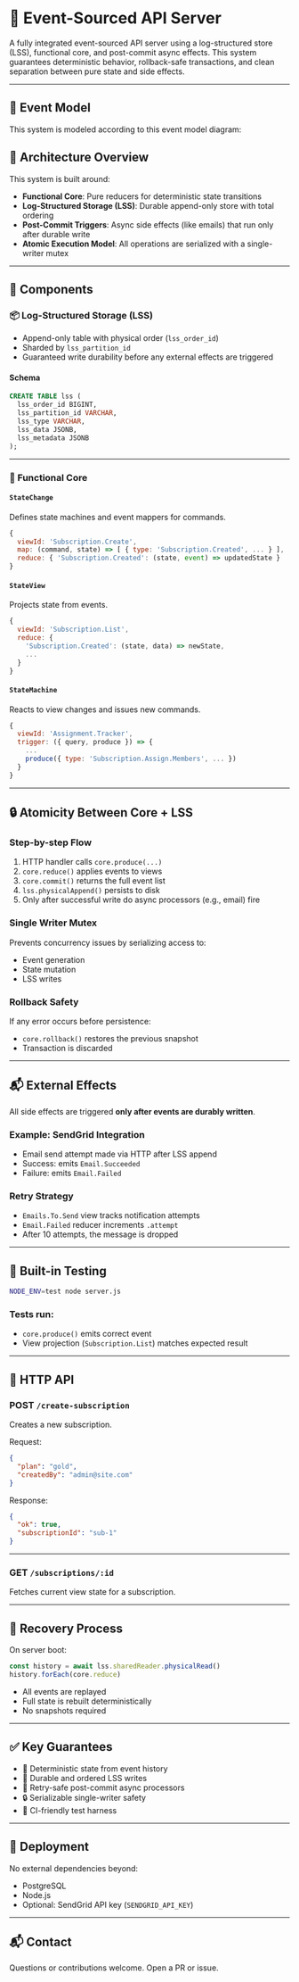 
# 🧠 Event-Sourced API Server

A fully integrated event-sourced API server using a log-structured store (LSS), functional core, and post-commit async effects. This system guarantees deterministic behavior, rollback-safe transactions, and clean separation between pure state and side effects.

---

## 🧬 Event Model
This system is modeled according to this event model diagram:


## 🚀 Architecture Overview

This system is built around:

- **Functional Core**: Pure reducers for deterministic state transitions
- **Log-Structured Storage (LSS)**: Durable append-only store with total ordering
- **Post-Commit Triggers**: Async side effects (like emails) that run only after durable write
- **Atomic Execution Model**: All operations are serialized with a single-writer mutex

---

## 🧩 Components

### 📦 Log-Structured Storage (LSS)

- Append-only table with physical order (`lss_order_id`)
- Sharded by `lss_partition_id`
- Guaranteed write durability before any external effects are triggered

#### Schema
```sql
CREATE TABLE lss (
  lss_order_id BIGINT,
  lss_partition_id VARCHAR,
  lss_type VARCHAR,
  lss_data JSONB,
  lss_metadata JSONB
);
```

---

### 🔧 Functional Core

#### `StateChange`
Defines state machines and event mappers for commands.

```js
{
  viewId: 'Subscription.Create',
  map: (command, state) => [ { type: 'Subscription.Created', ... } ],
  reduce: { 'Subscription.Created': (state, event) => updatedState }
}
```

#### `StateView`
Projects state from events.

```js
{
  viewId: 'Subscription.List',
  reduce: {
    'Subscription.Created': (state, data) => newState,
    ...
  }
}
```

#### `StateMachine`
Reacts to view changes and issues new commands.

```js
{
  viewId: 'Assignment.Tracker',
  trigger: ({ query, produce }) => {
    ...
    produce({ type: 'Subscription.Assign.Members', ... })
  }
}
```

---

## 🔒 Atomicity Between Core + LSS

### Step-by-step Flow
1. HTTP handler calls `core.produce(...)`
2. `core.reduce()` applies events to views
3. `core.commit()` returns the full event list
4. `lss.physicalAppend()` persists to disk
5. Only after successful write do async processors (e.g., email) fire

### Single Writer Mutex
Prevents concurrency issues by serializing access to:
- Event generation
- State mutation
- LSS writes

### Rollback Safety
If any error occurs before persistence:
- `core.rollback()` restores the previous snapshot
- Transaction is discarded

---

## 📬 External Effects

All side effects are triggered **only after events are durably written**.

### Example: SendGrid Integration

- Email send attempt made via HTTP after LSS append
- Success: emits `Email.Succeeded`
- Failure: emits `Email.Failed`

### Retry Strategy

- `Emails.To.Send` view tracks notification attempts
- `Email.Failed` reducer increments `.attempt`
- After 10 attempts, the message is dropped

---

## 🧪 Built-in Testing

```bash
NODE_ENV=test node server.js
```

### Tests run:
- `core.produce()` emits correct event
- View projection (`Subscription.List`) matches expected result

---

## 🔌 HTTP API

### POST `/create-subscription`
Creates a new subscription.

Request:
```json
{
  "plan": "gold",
  "createdBy": "admin@site.com"
}
```

Response:
```json
{
  "ok": true,
  "subscriptionId": "sub-1"
}
```

---

### GET `/subscriptions/:id`
Fetches current view state for a subscription.

---

## 🧱 Recovery Process

On server boot:
```js
const history = await lss.sharedReader.physicalRead()
history.forEach(core.reduce)
```

- All events are replayed
- Full state is rebuilt deterministically
- No snapshots required

---

## ✅ Key Guarantees

- 🧠 Deterministic state from event history
- 💾 Durable and ordered LSS writes
- 🔄 Retry-safe post-commit async processors
- 🔒 Serializable single-writer safety
- 🧪 CI-friendly test harness

---

## 📁 Deployment

No external dependencies beyond:

- PostgreSQL
- Node.js
- Optional: SendGrid API key (`SENDGRID_API_KEY`)

---

## 📬 Contact

Questions or contributions welcome. Open a PR or issue.
